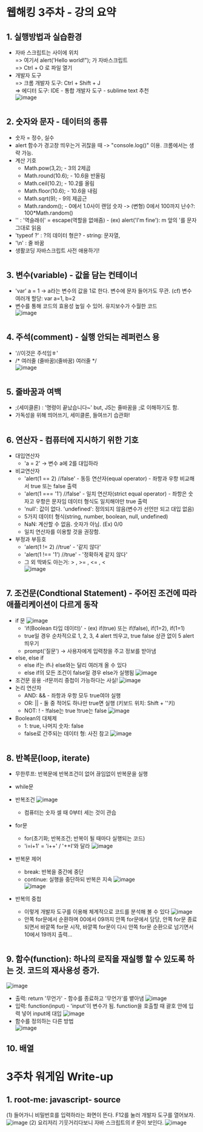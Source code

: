 # 웹해킹 3주차 - 강의 요약

## 1. 실행방법과 실습환경
- 자바 스크립트는 <script> </script> 사이에 위치  
  => 여기서 alert('Hello world!"); 가 자바스크립트  
  => Ctrl + O 로 파일 열기
- 개발자 도구  
  => 크롬 개발자 도구: Ctrl + Shift + J  
  => 에디터 도구: IDE - 통합 개발자 도구 - sublime text 추천  
  ![image](https://user-images.githubusercontent.com/58950184/79058014-1c07ad00-7ca3-11ea-8bd4-046902ae5b3f.png)  
#
## 2. 숫자와 문자 - 데이터의 종류  
- 숫자 = 정수, 실수  
- alert 함수가 경고창 띄우는거 귀찮을 때 -> "console.log()" 이용. 크롬에서는 생략 가능.  
- 계산 기호  
  - Math.pow(3,2); - 3의 2제곱
  - Math.round(10.6); - 10.6을 반올림  
  - Math.ceil(10.2); - 10.2를 올림  
  - Math.floor(10.6); - 10.6을 내림  
  - Math.sqrt(9); - 9의 제곱근  
  - Math.random(); - 0에서 1.0사이 랜덤 숫자 -> (변형) 0에서 100까지 난수?: 100*Math.random()  
- '\' : '역슬래쉬' = escape(역할을 없애줌) - (ex) alert('I\'m fine'): m 앞의 '를 문자 그대로 읽음  
- 'typeof ?' : ?의 데이터 형은? - string: 문자열, 
- '\n' : 줄 바꿈
- 생활코딩 자바스크립트 사전 애용하기!  
#
## 3. 변수(variable) - 값을 담는 컨테이너  
- 'var' a = 1 -> a라는 변수의 값을 1로 한다. 변수에 문자 들어가도 무관. (cf) 변수 여러개 할당: var a=1, b=2  
- 변수를 통해 코드의 효용성 높일 수 있어. 유지보수가 수월한 코드  
![image](https://user-images.githubusercontent.com/58950184/79057997-cc28e600-7ca2-11ea-9693-c8fb2a102d75.png)  

#
## 4. 주석(comment) - 실행 안되는 레퍼런스 용  
- '//이것은 주석임ㅎ'
- /* 여러줄 (줄바꿈)(줄바꿈) 여러줄 */  
![image](https://user-images.githubusercontent.com/58950184/79057984-9a178400-7ca2-11ea-9f84-642a59a5f097.png)  

#

## 5. 줄바꿈과 여백
- ;(세미클론) : '명령이 끝났습니다~' but, JS는 줄바꿈을 ;로 이해하기도 함. 
- 가독성을 위해 띄어쓰기, 세미클론, 들여쓰기 습관화!  

#

## 6. 연산자 - 컴퓨터에 지시하기 위한 기호
- 대입연산자
  - 'a = 2' -> 변수 a에 2를 대입하라
- 비교연산자
  - 'alert(1 == 2) //false' - 동등 연산자(equal operator) - 좌항과 우항 비교해서 true 또는 false 출력
  - 'alert(1 === '1') //false' - 일치 연산자(strict equal operator) - 좌항은 숫자고 우항은 문자임 데이터 형식도 일치해야만 true 출력
  - 'null': 값이 없다. 'undefined': 정의되지 않음(변수가 선언만 되고 대입 없음)
  - 5가지 데이터 형식(string, number, boolean, null, undefined)
  - NaN: 계산할 수 없음. 숫자가 아님. (Ex) 0/0
  - 일치 연산자를 이용할 것을 권장함.
- 부정과 부등호
  - 'alert(1 != 2) //true' - '같지 않다'
  - 'alert(1 !== '1') //true' - '정확하게 같지 않다'
  - 그 외 딱봐도 아는거: > , >= , <= , <  
  ![image](https://user-images.githubusercontent.com/58950184/79058358-f16c2300-7ca7-11ea-958e-0d3d0abfd6fb.png)  
  
#
## 7. 조건문(Condtional Statement) - 주어진 조건에 따라 애플리케이션이 다르게 동작  
- if 문
![image](https://user-images.githubusercontent.com/58950184/79058395-75260f80-7ca8-11ea-9dcd-e8962ef2201f.png)
  - 'if(Boolean 타입 데이터)' - (ex) if(true) 또는 if(false), if(1=2), if(1=1)
  - true일 경우 순차적으로 1, 2, 3, 4 alert 띄우고, true false 상관 없이 5 alert 띄우기
  - prompt('질문') -> 사용자에게 입력창을 주고 정보를 받아냄
- else, else if
  - else if는 if나 else와는 달리 여러개 올 수 있다
  - else if의 모든 조건이 false일 경우 else가 실행됨
![image](https://user-images.githubusercontent.com/58950184/79058547-680a2000-7caa-11ea-8f69-dd29205ac7d8.png)
- 조건문 응용
  -if문끼리 중첩이 가능하다는 사실!
![image](https://user-images.githubusercontent.com/58950184/79058702-3db96200-7cac-11ea-9aa4-f3b230d94b7d.png)
- 논리 연산자
  - AND: && - 좌항과 우항 모두 true여야 실행
  - OR: || - 둘 중 적어도 하나만 true면 실행 (키보드 위치: Shift + '\'키)
  - NOT: ! - !false는 true !true는 false
![image](https://user-images.githubusercontent.com/58950184/79058793-56764780-7cad-11ea-9641-8deed8fc15b4.png)
- Boolean의 대체제
  - 1: true, 나머지 숫자: false
  - false로 간주되는 데이터 형: 사진 참고 
  ![image](https://user-images.githubusercontent.com/58950184/79058833-c1c01980-7cad-11ea-8ede-ad5be48c17c9.png)
  
#

## 8. 반복문(loop, iterate)
- 무한루프: 반복문에 반복조건이 없어 끊임없이 반복문을 실행
- while문
- 반복조건
![image](https://user-images.githubusercontent.com/58950184/79060505-b75b4b00-7cc0-11ea-82f1-a82f36d4b48b.png)
  - 컴퓨터는 숫자 셀 때 0부터 세는 것이 관습
- for문
  - for(초기화; 반복조건; 반복이 될 때마다 실행되는 코드)
  - 'i=i+1' = 'i++' / '++I'와 달라
![image](https://user-images.githubusercontent.com/58950184/79060586-e0c8a680-7cc1-11ea-9a9d-4a58ccaf7bdf.png)  
- 반복문 제어
  - break: 반복을 중간에 중단
  - continue: 실행을 중단하되 반복은 지속
![image](https://user-images.githubusercontent.com/58950184/79060667-b0353c80-7cc2-11ea-8539-bff0b438468c.png)  
![image](https://user-images.githubusercontent.com/58950184/79060677-c6db9380-7cc2-11ea-8c09-80eb65ebccf8.png)

- 반복의 중첩
  - 이렇게 개발자 도구를 이용해 체계적으로 코드를 분석해 볼 수 있다
  ![image](https://user-images.githubusercontent.com/58950184/79060735-ac55ea00-7cc3-11ea-90f9-98acf715c324.png)
  - 안쪽 for문에서 순환하며 00에서 09까지 안쪽 for문에서 담당, 안쪽 for문 종료되면서 바깥쪽 for문 시작, 바깥쪽 for문이 다시 안쪽 for문 순환으로 넘기면서 10에서 19까지 출력...
  
#

## 9. 함수(function): 하나의 로직을 재실행 할 수 있도록 하는 것. 코드의 재사용성 증가.
![image](https://user-images.githubusercontent.com/58950184/79060865-ce9c3780-7cc4-11ea-970c-e5a57d7268a1.png)

- 출력: return '무언가' - 함수를 종료하고 '무언가'를 뱉아냄
  ![image](https://user-images.githubusercontent.com/58950184/79060934-a3661800-7cc5-11ea-8161-c7447c9df9cc.png)
- 입력: function(input) - 'input'이 변수가 됨. function을 호출할 때 괄호 안에 입력 넣어 input에 대입
![image](https://user-images.githubusercontent.com/58950184/79061029-bf1dee00-7cc6-11ea-9cd1-35db4607120d.png)
- 함수를 정의하는 다른 방법  
![image](https://user-images.githubusercontent.com/58950184/79061051-ebd20580-7cc6-11ea-9eeb-36ec05421874.png)
## 10. 배열

# 3주차 워게임 Write-up

## 1. root-me: javascript- source
(1) 들어가니 비밀번호를 입력하라는 화면이 뜬다. F12를 눌러 개발자 도구를 열어보자.
![image](https://user-images.githubusercontent.com/58950184/79062173-b501ec80-7cd2-11ea-8256-b0612af0a6ff.png)
(2) 요리저리 기웃거리다보니 자바 스크립트의 if 문이 보인다.
![image](https://user-images.githubusercontent.com/58950184/79062200-e5498b00-7cd2-11ea-9229-ae8dd7858c0c.png)
